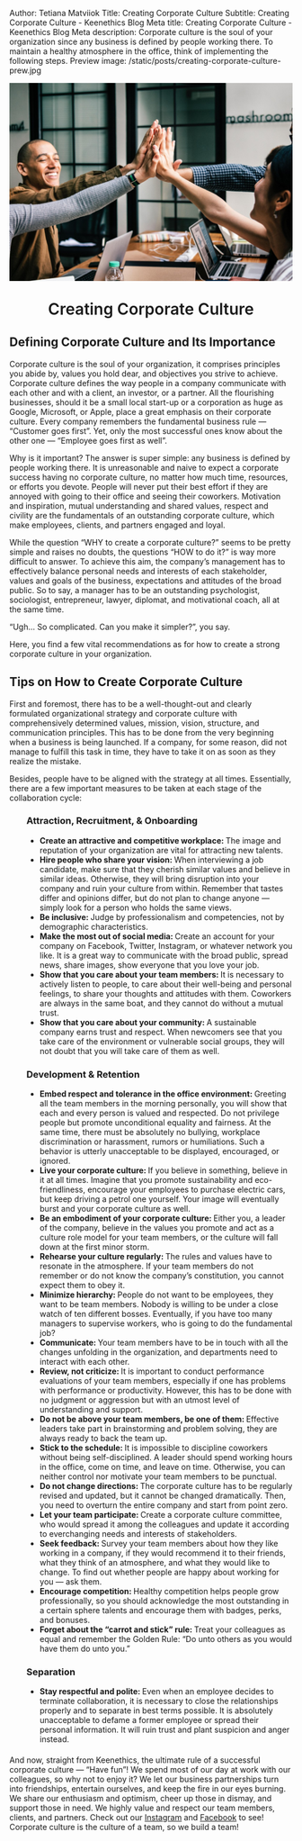 Author: Tetiana Matviiok
Title: Creating Corporate Culture
Subtitle: Creating Corporate Culture - Keenethics Blog
Meta title: Creating Corporate Culture - Keenethics Blog
Meta description: Corporate culture is the soul of your organization since any business is defined by people working there. To maintain a healthy atmosphere in the office, think of implementing the following steps.
Preview image: /static/posts/creating-corporate-culture-prew.jpg

![Creating Corporate Culture](/static/posts/creating-corporate-culture.jpg)

<div><h1 style="font-weight: 600; margin-top: 30px" align="center">Creating Corporate Culture</h1></div>

## Defining Corporate Culture and Its Importance

Corporate culture is the soul of your organization, it comprises principles you abide by, values you hold dear, and objectives you strive to achieve. Corporate culture defines the way people in a company communicate with each other and with a client, an investor, or a partner. All the flourishing businesses, should it be a small local start-up or a corporation as huge as Google, Microsoft, or Apple, place a great emphasis on their corporate culture. Every company remembers the fundamental business rule ― “Customer goes first”.  Yet, only the most successful ones know about the other one ― “Employee goes first as well”.

Why is it important? The answer is super simple: any business is defined by people working there. It is unreasonable and naive to expect a corporate success having no corporate culture, no matter how much time, resources, or efforts you devote. People will never put their best effort if they are annoyed with going to their office and seeing their coworkers. Motivation and inspiration, mutual understanding and shared values, respect and civility are the fundamentals of an outstanding corporate culture, which make employees, clients, and partners engaged and loyal.

While the question “WHY to create a corporate culture?” seems to be pretty simple and raises no doubts, the questions “HOW to do it?” is way more difficult to answer. To achieve this aim, the company’s management has to effectively balance personal needs and interests of each stakeholder, values and goals of the business, expectations and attitudes of the broad public. So to say, a manager has to be an outstanding psychologist, sociologist, entrepreneur, lawyer, diplomat, and motivational coach, all at the same time. 

“Ugh... So complicated. Can you make it simpler?”, you say.

Here, you find a few vital recommendations as for how to create a strong corporate culture in your organization.

## Tips on How to Create Corporate Culture

First and foremost, there has to be a well-thought-out and clearly formulated organizational strategy and corporate culture with comprehensively determined values, mission, vision, structure, and communication principles. This has to be done from the very beginning when a business is being launched. If a company, for some reason, did not manage to fulfill this task in time, they have to take it on as soon as they realize the mistake.

Besides, people have to be aligned with the strategy at all times. Essentially, there are a few important measures to be taken at each stage of the collaboration cycle:

<div style="padding-left: 6%; margin: 20px 0">
  <h3>Attraction, Recruitment, & Onboarding</h3>
  <ul>
    <li><b>Create an attractive and competitive workplace: </b>The image and reputation of your organization are vital for attracting new talents.</li>
    <li><b>Hire people who share your vision: </b>When interviewing a job candidate, make sure that they cherish similar values and believe in similar ideas. Otherwise, they will bring disruption into your company and ruin your culture from within. Remember that tastes differ and opinions differ, but do not plan to change anyone ― simply look for a person who holds the same views.</li>
    <li><b>Be inclusive: </b>Judge by professionalism and competencies, not by demographic characteristics.</li>
    <li><b>Make the most out of social media: </b>Create an account for your company on Facebook, Twitter, Instagram, or whatever network you like. It is a great way to communicate with the broad public, spread news, share images, show everyone that you love your job.</li>
    <li><b>Show that you care about your team members: </b>It is necessary to actively listen to people, to care about their well-being and personal feelings, to share your thoughts and attitudes with them. Coworkers are always in the same boat, and they cannot do without a mutual trust.</li>
    <li><b>Show that you care about your community: </b>A sustainable company earns trust and respect. When newcomers see that you take care of the environment or vulnerable social groups, they will not doubt that you will take care of them as well.</li>
  </ul>
</div>

<div style="padding-left: 6%; margin: 20px 0">
  <h3>Development & Retention</h3>
  <ul>
    <li><b>Embed respect and tolerance in the office environment: </b>Greeting all the team members in the morning personally, you will show that each and every person is valued and respected. Do not privilege people but promote unconditional equality and fairness. At the same time, there must be absolutely no bullying, workplace discrimination or harassment, rumors or humiliations. Such a behavior is utterly unacceptable to be displayed, encouraged, or ignored.</li>
    <li><b>Live your corporate culture: </b>If you believe in something, believe in it at all times. Imagine that you promote sustainability and eco-friendliness, encourage your employees to purchase electric cars, but keep driving a petrol one yourself. Your image will eventually burst and your corporate culture as well.</li>
    <li><b>Be an embodiment of your corporate culture: </b>Either you, a leader of the company, believe in the values you promote and act as a culture role model for your team members, or the culture will fall down at the first minor storm.</li>
    <li><b>Rehearse your culture regularly: </b>The rules and values have to resonate in the atmosphere. If your team members do not remember or do not know the company’s constitution, you cannot expect them to obey it.</li>
    <li><b>Minimize hierarchy: </b>People do not want to be employees, they want to be team members. Nobody is willing to be under a close watch of ten different bosses. Eventually, if you have too many managers to supervise workers, who is going to do the fundamental job?</li>
    <li><b>Communicate: </b>Your team members have to be in touch with all the changes unfolding in the organization, and departments need to interact with each other.</li>
    <li><b>Review, not criticize: </b>It is important to conduct performance evaluations of your team members, especially if one has problems with performance or productivity. However, this has to be done with no judgment or aggression but with an utmost level of understanding and support.</li>
    <li><b>Do not be above your team members, be one of them: </b>Effective leaders take part in brainstorming and problem solving, they are always ready to back the team up.</li>
    <li><b>Stick to the schedule: </b>It is impossible to discipline coworkers without being self-disciplined. A leader should spend working hours in the office, come on time, and leave on time. Otherwise, you can neither control nor motivate your team members to be punctual.</li>
    <li><b>Do not change directions: </b>The corporate culture has to be regularly revised and updated, but it cannot be changed dramatically. Then, you need to overturn the entire company and start from point zero.</li>
    <li><b>Let your team participate: </b>Create a corporate culture committee, who would spread it among the colleagues and update it according to everchanging needs and interests of stakeholders.</li>
    <li><b>Seek feedback: </b>Survey your team members about how they like working in a company, if they would recommend it to their friends, what they think of an atmosphere, and what they would like to change. To find out whether people are happy about working for you ― ask them.</li>
    <li><b>Encourage competition: </b>Healthy competition helps people grow professionally, so you should acknowledge the most outstanding in a certain sphere talents and encourage them with badges, perks, and bonuses.</li>
    <li><b>Forget about the “carrot and stick” rule: </b>Treat your colleagues as equal and remember the Golden Rule: “Do unto others as you would have them do unto you.”</li>
  </ul>
</div>

<div style="padding-left: 6%; margin: 20px 0">
  <h3>Separation</h3>
  <ul>
    <li><b>Stay respectful and polite: </b>Even when an employee decides to terminate collaboration, it is necessary to close the relationships properly and to separate in best terms possible. It is absolutely unacceptable to defame a former employee or spread their personal information. It will ruin trust and plant suspicion and anger instead.</li>
  </ul>
</div>

<div>
  <p>And now, straight from Keenethics, the ultimate rule of a successful corporate culture ― “Have fun”! We spend most of our day at work with our colleagues, so why not to enjoy it? We let our business partnerships turn into friendships, entertain ourselves, and keep the fire in our eyes burning. We share our enthusiasm and optimism, cheer up those in dismay, and support those in need. We highly value and respect our team members, clients, and partners. Check out our <a href="//instagram.com/keen_ethics" target="_blank" rel="noopener noreferrer">Instagram</a> and <a href="//facebook.com/keenethics.development" target="_blank" rel="noopener noreferrer">Facebook</a> to see! Corporate culture is the culture of a team, so we build a team!</p>
</div>
